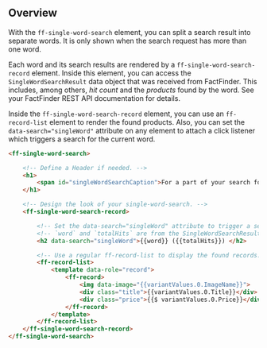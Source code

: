 ## Overview

With the `ff-single-word-search` element, you can split a search result into separate words.
It is only shown when the search request has more than one word.

Each word and its search results are rendered by a `ff-single-word-search-record` element.
Inside this element, you can access the `SingleWordSearchResult` data object that was received from FactFinder.
This includes, among others, _hit count_ and the _products_ found by the word.
See your FactFinder REST API documentation for details.

Inside the `ff-single-word-search-record` element, you can use an `ff-record-list` element to render the found products.
Also, you can set the `data-search="singleWord"` attribute on any element to attach a click listener which triggers a search for the current word.

```html
<ff-single-word-search>

    <!-- Define a Header if needed. -->
    <h1>
        <span id="singleWordSearchCaption">For a part of your search following products could be found:</span>
    </h1>

    <!-- Design the look of your single-word-search. -->
    <ff-single-word-search-record>

        <!-- Set the data-search="singleWord" attribute to trigger a search by clicking the element. -->
        <!-- `word` and `totalHits` are from the SingleWordSearchResult data object. -->
        <h2 data-search="singleWord">{{word}} ({{totalHits}}) </h2>

        <!-- Use a regular ff-record-list to display the found records. -->
        <ff-record-list>
            <template data-role="record">
                <ff-record>
                    <img data-image="{{variantValues.0.ImageName}}">
                    <div class="title">{{variantValues.0.Title}}</div>
                    <div class="price">{{$ variantValues.0.Price}}</div>
                </ff-record>
            </template>
        </ff-record-list>
    </ff-single-word-search-record>
</ff-single-word-search>
```
